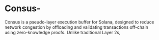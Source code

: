 # Consus-
Consus is a pseudo-layer execution buffer for Solana, designed to reduce network congestion by offloading and validating transactions off-chain using zero-knowledge proofs. Unlike traditional Layer 2s,
